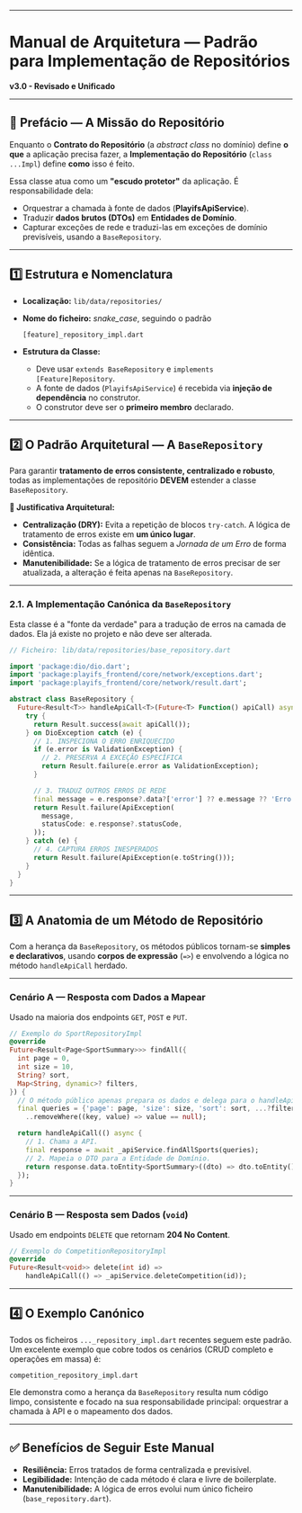 -----

# Manual de Arquitetura — Padrão para Implementação de Repositórios

**v3.0 - Revisado e Unificado**

-----

## 📜 Prefácio — A Missão do Repositório

Enquanto o **Contrato do Repositório** (a *abstract class* no domínio) define **o que** a aplicação precisa fazer, a **Implementação do Repositório** (`class ...Impl`) define **como** isso é feito.

Essa classe atua como um **"escudo protetor"** da aplicação. É responsabilidade dela:

- Orquestrar a chamada à fonte de dados (**PlayifsApiService**).
- Traduzir **dados brutos (DTOs)** em **Entidades de Domínio**.
- Capturar exceções de rede e traduzi-las em exceções de domínio previsíveis, usando a `BaseRepository`.

-----

## 1️⃣ Estrutura e Nomenclatura

- **Localização:** `lib/data/repositories/`
- **Nome do ficheiro:** *snake\_case*, seguindo o padrão

    ```
    [feature]_repository_impl.dart
    ```

- **Estrutura da Classe:**
  - Deve usar `extends BaseRepository` e `implements [Feature]Repository`.
  - A fonte de dados (`PlayifsApiService`) é recebida via **injeção de dependência** no construtor.
  - O construtor deve ser o **primeiro membro** declarado.

-----

## 2️⃣ O Padrão Arquitetural — A `BaseRepository`

Para garantir **tratamento de erros consistente, centralizado e robusto**, todas as implementações de repositório **DEVEM** estender a classe `BaseRepository`.

**🎯 Justificativa Arquitetural:**

- **Centralização (DRY):** Evita a repetição de blocos `try-catch`. A lógica de tratamento de erros existe em **um único lugar**.
- **Consistência:** Todas as falhas seguem a *Jornada de um Erro* de forma idêntica.
- **Manutenibilidade:** Se a lógica de tratamento de erros precisar de ser atualizada, a alteração é feita apenas na `BaseRepository`.

-----

### 2.1. A Implementação Canónica da `BaseRepository`

Esta classe é a "fonte da verdade" para a tradução de erros na camada de dados. Ela já existe no projeto e não deve ser alterada.

```dart
// Ficheiro: lib/data/repositories/base_repository.dart

import 'package:dio/dio.dart';
import 'package:playifs_frontend/core/network/exceptions.dart';
import 'package:playifs_frontend/core/network/result.dart';

abstract class BaseRepository {
  Future<Result<T>> handleApiCall<T>(Future<T> Function() apiCall) async {
    try {
      return Result.success(await apiCall());
    } on DioException catch (e) {
      // 1. INSPECIONA O ERRO ENRIQUECIDO
      if (e.error is ValidationException) {
        // 2. PRESERVA A EXCEÇÃO ESPECÍFICA
        return Result.failure(e.error as ValidationException);
      }

      // 3. TRADUZ OUTROS ERROS DE REDE
      final message = e.response?.data?['error'] ?? e.message ?? 'Erro desconhecido';
      return Result.failure(ApiException(
        message,
        statusCode: e.response?.statusCode,
      ));
    } catch (e) {
      // 4. CAPTURA ERROS INESPERADOS
      return Result.failure(ApiException(e.toString()));
    }
  }
}
```

-----

## 3️⃣ A Anatomia de um Método de Repositório

Com a herança da `BaseRepository`, os métodos públicos tornam-se **simples e declarativos**, usando **corpos de expressão** (`=>`) e envolvendo a lógica no método `handleApiCall` herdado.

-----

### **Cenário A — Resposta com Dados a Mapear**

Usado na maioria dos endpoints `GET`, `POST` e `PUT`.

```dart
// Exemplo do SportRepositoryImpl
@override
Future<Result<Page<SportSummary>>> findAll({
  int page = 0,
  int size = 10,
  String? sort,
  Map<String, dynamic>? filters,
}) {
  // O método público apenas prepara os dados e delega para o handleApiCall.
  final queries = {'page': page, 'size': size, 'sort': sort, ...?filters}
    ..removeWhere((key, value) => value == null);

  return handleApiCall(() async {
    // 1. Chama a API.
    final response = await _apiService.findAllSports(queries);
    // 2. Mapeia o DTO para a Entidade de Domínio.
    return response.data.toEntity<SportSummary>((dto) => dto.toEntity());
  });
}
```

-----

### **Cenário B — Resposta sem Dados (`void`)**

Usado em endpoints `DELETE` que retornam **204 No Content**.

```dart
// Exemplo do CompetitionRepositoryImpl
@override
Future<Result<void>> delete(int id) =>
    handleApiCall(() => _apiService.deleteCompetition(id));
```

-----

## 4️⃣ O Exemplo Canónico

Todos os ficheiros `..._repository_impl.dart` recentes seguem este padrão. Um excelente exemplo que cobre todos os cenários (CRUD completo e operações em massa) é:

```
competition_repository_impl.dart
```

Ele demonstra como a herança da `BaseRepository` resulta num código limpo, consistente e focado na sua responsabilidade principal: orquestrar a chamada à API e o mapeamento dos dados.

-----

## ✅ Benefícios de Seguir Este Manual

- **Resiliência:** Erros tratados de forma centralizada e previsível.
- **Legibilidade:** Intenção de cada método é clara e livre de boilerplate.
- **Manutenibilidade:** A lógica de erros evolui num único ficheiro (`base_repository.dart`).
